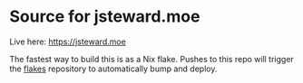 # Source for jsteward.moe

Live here: https://jsteward.moe

The fastest way to build this is as a Nix flake.  Pushes to this repo will trigger the [flakes](https://github.com/KireinaHoro/flakes) repository to automatically bump and deploy.

